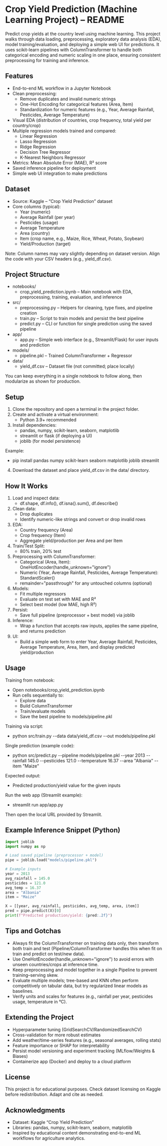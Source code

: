 # Crop Yield Prediction (Machine Learning Project) – README

Predict crop yields at the country level using machine learning. This project walks through data loading, preprocessing, exploratory data analysis (EDA), model training/evaluation, and deploying a simple web UI for predictions. It uses scikit-learn pipelines with ColumnTransformer to handle both categorical encoding and numeric scaling in one place, ensuring consistent preprocessing for training and inference.

## Features

- End-to-end ML workflow in a Jupyter Notebook
- Clean preprocessing:
  - Remove duplicates and invalid numeric strings
  - One-Hot Encoding for categorical features (Area, Item)
  - Standardization for numeric features (e.g., Year, Average Rainfall, Pesticides, Average Temperature)
- Visual EDA (distribution of countries, crop frequency, total yield per country/crop)
- Multiple regression models trained and compared:
  - Linear Regression
  - Lasso Regression
  - Ridge Regression
  - Decision Tree Regressor
  - K-Nearest Neighbors Regressor
- Metrics: Mean Absolute Error (MAE), R² score
- Saved inference pipeline for deployment
- Simple web UI integration to make predictions

## Dataset

- Source: Kaggle – “Crop Yield Prediction” dataset
- Core columns (typical):
  - Year (numeric)
  - Average Rainfall (per year)
  - Pesticides (usage)
  - Average Temperature
  - Area (country)
  - Item (crop name, e.g., Maize, Rice, Wheat, Potato, Soybean)
  - Yield/Production (target)

Note: Column names may vary slightly depending on dataset version. Align the code with your CSV headers (e.g., yield_df.csv).

## Project Structure

- notebooks/
  - crop_yield_prediction.ipynb – Main notebook with EDA, preprocessing, training, evaluation, and inference
- src/
  - preprocessing.py – Helpers for cleaning, type fixes, and pipeline creation
  - train.py – Script to train models and persist the best pipeline
  - predict.py – CLI or function for single prediction using the saved pipeline
- app/
  - app.py – Simple web interface (e.g., Streamlit/Flask) for user inputs and prediction
- models/
  - pipeline.pkl – Trained ColumnTransformer + Regressor
- data/
  - yield_df.csv – Dataset file (not committed; place locally)

You can keep everything in a single notebook to follow along, then modularize as shown for production.

## Setup

1. Clone the repository and open a terminal in the project folder.
2. Create and activate a virtual environment:
   - Python 3.9+ recommended
3. Install dependencies:
   - pandas, numpy, scikit-learn, seaborn, matplotlib
   - streamlit or flask (if deploying a UI)
   - joblib (for model persistence)

Example:
- pip install pandas numpy scikit-learn seaborn matplotlib joblib streamlit

4. Download the dataset and place yield_df.csv in the data/ directory.

## How It Works

1. Load and inspect data:
   - df.shape, df.info(), df.isna().sum(), df.describe()
2. Clean data:
   - Drop duplicates
   - Identify numeric-like strings and convert or drop invalid rows
3. EDA:
   - Country frequency (Area)
   - Crop frequency (Item)
   - Aggregate yield/production per Area and per Item
4. Train/Test Split:
   - 80% train, 20% test
5. Preprocessing with ColumnTransformer:
   - Categorical (Area, Item): OneHotEncoder(handle_unknown="ignore")
   - Numeric (Year, Average Rainfall, Pesticides, Average Temperature): StandardScaler()
   - remainder="passthrough" for any untouched columns (optional)
6. Models:
   - Fit multiple regressors
   - Evaluate on test set with MAE and R²
   - Select best model (low MAE, high R²)
7. Persist:
   - Save full pipeline (preprocessor + best model) via joblib
8. Inference:
   - Wrap a function that accepts raw inputs, applies the same pipeline, and returns prediction
9. UI:
   - Build a simple web form to enter Year, Average Rainfall, Pesticides, Average Temperature, Area, Item, and display predicted yield/production

## Usage

Training from notebook:
- Open notebooks/crop_yield_prediction.ipynb
- Run cells sequentially to:
  - Explore data
  - Build ColumnTransformer
  - Train/evaluate models
  - Save the best pipeline to models/pipeline.pkl

Training via script:
- python src/train.py --data data/yield_df.csv --out models/pipeline.pkl

Single prediction (example code):
- python src/predict.py --pipeline models/pipeline.pkl --year 2013 --rainfall 145.0 --pesticides 121.0 --temperature 16.37 --area "Albania" --item "Maize"

Expected output:
- Predicted production/yield value for the given inputs

Run the web app (Streamlit example):
- streamlit run app/app.py

Then open the local URL provided by Streamlit.

## Example Inference Snippet (Python)

```python
import joblib
import numpy as np

# Load saved pipeline (preprocessor + model)
pipe = joblib.load("models/pipeline.pkl")

# Example inputs
year = 2013
avg_rainfall = 145.0
pesticides = 121.0
avg_temp = 16.37
area = "Albania"
item = "Maize"

X = [[year, avg_rainfall, pesticides, avg_temp, area, item]]
pred = pipe.predict(X)[0]
print(f"Predicted production/yield: {pred:.2f}")
```

## Tips and Gotchas

- Always fit the ColumnTransformer on training data only, then transform both train and test (Pipeline/ColumnTransformer handles this when fit on train and predict on test/new data).
- Use OneHotEncoder(handle_unknown="ignore") to avoid errors with unseen countries/crops at inference time.
- Keep preprocessing and model together in a single Pipeline to prevent training–serving skew.
- Evaluate multiple models; tree-based and KNN often perform competitively on tabular data, but try regularized linear models as baselines.
- Verify units and scales for features (e.g., rainfall per year, pesticides usage, temperature in °C).

## Extending the Project

- Hyperparameter tuning (GridSearchCV/RandomizedSearchCV)
- Cross-validation for more robust estimates
- Add weather/time-series features (e.g., seasonal averages, rolling stats)
- Feature importance or SHAP for interpretability
- Persist model versioning and experiment tracking (MLflow/Weights & Biases)
- Containerize app (Docker) and deploy to a cloud platform

## License

This project is for educational purposes. Check dataset licensing on Kaggle before redistribution. Adapt and cite as needed.

## Acknowledgments

- Dataset: Kaggle “Crop Yield Prediction”
- Libraries: pandas, numpy, scikit-learn, seaborn, matplotlib
- Inspired by educational content demonstrating end-to-end ML workflows for agriculture analytics.

